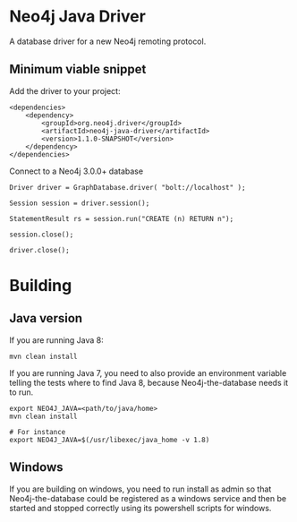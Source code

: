 # Neo4j Java Driver

A database driver for a new Neo4j remoting protocol. 

## Minimum viable snippet

Add the driver to your project:

    <dependencies>
        <dependency>
            <groupId>org.neo4j.driver</groupId>
            <artifactId>neo4j-java-driver</artifactId>
            <version>1.1.0-SNAPSHOT</version>
        </dependency>
    </dependencies>

Connect to a Neo4j 3.0.0+ database

    Driver driver = GraphDatabase.driver( "bolt://localhost" );

    Session session = driver.session();

    StatementResult rs = session.run("CREATE (n) RETURN n");

    session.close();

    driver.close();

# Building

## Java version

If you are running Java 8:

    mvn clean install

If you are running Java 7, you need to also provide an environment variable telling the tests where to find
Java 8, because Neo4j-the-database needs it to run.

    export NEO4J_JAVA=<path/to/java/home>
    mvn clean install

    # For instance
    export NEO4J_JAVA=$(/usr/libexec/java_home -v 1.8)

## Windows

If you are building on windows, you need to run install as admin so that Neo4j-the-database could be registered as a
windows service and then be started and stopped correctly using its powershell scripts for windows.
